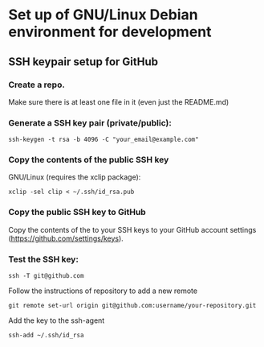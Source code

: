 # Set up of GNU/Linux Debian environment for development

## SSH keypair setup for GitHub


### Create a repo.
Make sure there is at least one file in it (even just the README.md)


### Generate a SSH key pair (private/public):
```
ssh-keygen -t rsa -b 4096 -C "your_email@example.com"
```

### Copy the contents of the public SSH key

GNU/Linux (requires the xclip package):
```
xclip -sel clip < ~/.ssh/id_rsa.pub
```

### Copy the public SSH key to GitHub
Copy the contents of the to your SSH keys to your GitHub account settings (https://github.com/settings/keys).


### Test the SSH key:
```
ssh -T git@github.com
```

Follow the instructions of repository to add a new remote
```
git remote set-url origin git@github.com:username/your-repository.git
```

Add the key to the ssh-agent
```
ssh-add ~/.ssh/id_rsa
```
